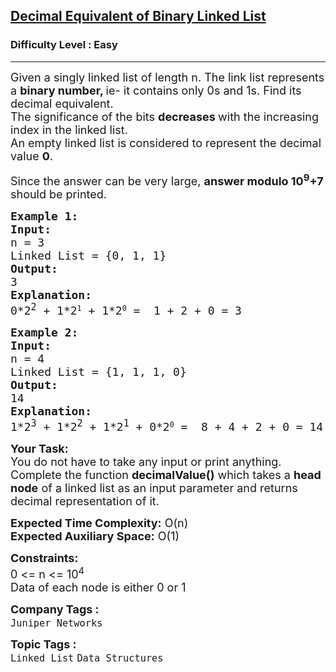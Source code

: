 <h2><a href="https://www.geeksforgeeks.org/problems/decimal-equivalent-of-binary-linked-list/1?page=1&category=Linked%20List&status=unsolved&sortBy=difficulty">Decimal Equivalent of Binary Linked List</a></h2><h3>Difficulty Level : Easy</h3><hr><div class="problems_problem_content__Xm_eO"><p><span style="font-size: 18px;">Given a singly linked list of length n. The link list represents a <strong>binary number, </strong>ie- it contains only&nbsp;0s and 1s. Find its decimal equivalent. <br>The significance of the bits <strong>decreases </strong>with the increasing index in the linked list. <br>An empty linked list is considered to represent the decimal value <strong>0</strong>.&nbsp;</span></p>
<p><span style="font-size: 18px;">Since the answer can be very large, </span><strong style="font-size: 18px;">answer modulo 10<sup>9</sup>+7</strong><span style="font-size: 18px;"> should be printed.</span></p>
<pre><span style="font-size: 18px;"><strong>Example 1:<br>Input:</strong><br>n = 3<br>Linked List = {0, 1, 1}<br></span><span style="font-size: 18px;"><strong>Output:</strong><br>3<br><strong>Explanation:<br></strong>0*2<sup>2</sup>&nbsp;</span><span style="font-size: 18px;">+ 1*2</span><sup>1</sup><span style="font-size: 18px;"> + </span><span style="font-size: 18px;">1*2</span><sup>0</sup><span style="font-size: 18px;"> </span><span style="font-size: 18px;">=&nbsp; 1 + 2 + 0 = 3</span></pre>
<pre><span style="font-size: 18px;"><strong>Example 2:<br>Input:</strong><br>n = 4<br>Linked List = {1, 1, 1, 0}<br><strong>Output:<br></strong>14<strong><br></strong></span><span style="font-size: 18px;"><strong>Explanation:<br></strong>1*2<sup>3</sup>&nbsp;+ 1*2<sup>2</sup>&nbsp;+&nbsp;1*2<sup>1</sup></span><span style="font-size: 18px;"> + 0*2</span><sup>0</sup><span style="font-size: 18px;"> =&nbsp; 8 + 4 + 2 + 0 = 14</span></pre>
<p><span style="font-size: 18px;"><strong style="font-size: 18px;">Your Task:</strong><br><span style="font-size: 18px;">You do not have to take any input or print anything. Complete the function&nbsp;<strong>decimalValue</strong></span><strong style="font-size: 18px;">()</strong><span style="font-size: 18px;">&nbsp;which takes a&nbsp;<strong>head node</strong> of a linked list </span><span style="font-size: 18px;">as an input parameter and returns decimal representation of it</span><span style="font-size: 18px;">.</span><br></span></p>
<p><span style="font-size: 18px;"><strong>Expected Time Complexity:</strong> O(n)<br><strong>Expected Auxiliary Space:</strong>&nbsp;O(1)<br></span></p>
<p><strong style="font-size: 18px;">Constraints:</strong><br style="font-size: 18px;"><span style="font-size: 18px;">0 &lt;= n &lt;= 10<sup>4</sup></span><br style="font-size: 18px;"><span style="font-size: 18px;">Data of each node is either 0 or 1</span></p></div><p><span style=font-size:18px><strong>Company Tags : </strong><br><code>Juniper Networks</code>&nbsp;<br><p><span style=font-size:18px><strong>Topic Tags : </strong><br><code>Linked List</code>&nbsp;<code>Data Structures</code>&nbsp;